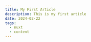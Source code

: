 ```yaml
---
title: My First Article
description: This is my first article
date: 2024-02-22
tags: 
  - nuxt
  - content
---
```

